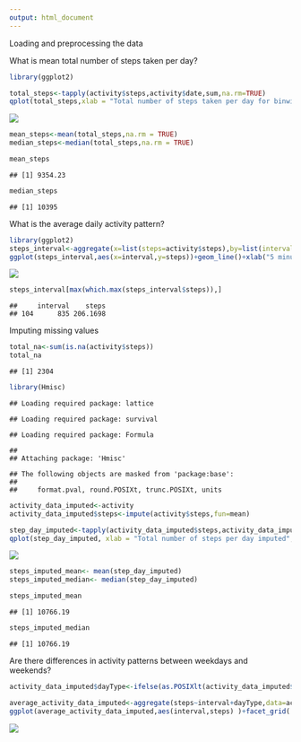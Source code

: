 ```yaml
---
output: html_document
---
```

Loading and preprocessing the data

What is mean total number of steps taken per day?

``` r
library(ggplot2)

total_steps<-tapply(activity$steps,activity$date,sum,na.rm=TRUE)
qplot(total_steps,xlab = "Total number of steps taken per day for binwidth 1000",binwidth=1000)
```

![](PA1_template_files/figure-markdown_github/plot,mean,median-1.png?raw=true)

``` r
mean_steps<-mean(total_steps,na.rm = TRUE)
median_steps<-median(total_steps,na.rm = TRUE)

mean_steps
```

    ## [1] 9354.23

``` r
median_steps
```

    ## [1] 10395

What is the average daily activity pattern?

``` r
library(ggplot2)
steps_interval<-aggregate(x=list(steps=activity$steps),by=list(interval=activity$interval),mean,na.rm=TRUE)
ggplot(steps_interval,aes(x=interval,y=steps))+geom_line()+xlab("5 minutes interval")+ylab("Average number of steps taken")
```

![](PA1_template_files/figure-markdown_github/unnamed-chunk-1-1.png?raw=true)

``` r
steps_interval[max(which.max(steps_interval$steps)),]
```

    ##     interval    steps
    ## 104      835 206.1698

Imputing missing values

``` r
total_na<-sum(is.na(activity$steps))
total_na
```

    ## [1] 2304

``` r
library(Hmisc)
```

    ## Loading required package: lattice

    ## Loading required package: survival

    ## Loading required package: Formula

    ## 
    ## Attaching package: 'Hmisc'

    ## The following objects are masked from 'package:base':
    ## 
    ##     format.pval, round.POSIXt, trunc.POSIXt, units

``` r
activity_data_imputed<-activity
activity_data_imputed$steps<-impute(activity$steps,fun=mean)

step_day_imputed<-tapply(activity_data_imputed$steps,activity_data_imputed$date,sum)
qplot(step_day_imputed, xlab = "Total number of steps per day imputed", ylab = "Frequency(binwidth=500)", binwidth=500)
```

![](PA1_template_files/figure-markdown_github/unnamed-chunk-2-1.png?raw=true)

``` r
steps_imputed_mean<- mean(step_day_imputed)
steps_imputed_median<- median(step_day_imputed)

steps_imputed_mean
```

    ## [1] 10766.19

``` r
steps_imputed_median
```

    ## [1] 10766.19

Are there differences in activity patterns between weekdays and weekends?

``` r
activity_data_imputed$dayType<-ifelse(as.POSIXlt(activity_data_imputed$date)$wday%in%c(0,6),'weekends','weekdays')

average_activity_data_imputed<-aggregate(steps~interval+dayType,data=activity_data_imputed ,sum,na.rm=TRUE)
ggplot(average_activity_data_imputed,aes(interval,steps) )+facet_grid(.~dayType)+geom_line()+xlab ( "5 minute interval") +ylab ( "Average number of steps")
```

![](PA1_template_files/figure-markdown_github/unnamed-chunk-3-1.png?raw=true)
